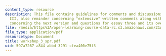 ```yaml
---
content_type: resource
description: This file contains guidelines for comments and discussions for workshop
  III, also reminder concerning "extensive" written comments along with another reminder
  concerning the next version and questions for essay three and its overview.
file: /media/https%3A/open-learning-course-data-rc.s3.amazonaws.com/21w-730-3-writing-and-the-environment-spring-2005/597a7267a844abbd3291cfea400e75f3_workshop_3_spr.pdf
file_type: application/pdf
resourcetype: Document
title: workshop_3_spr.pdf
uid: 597a7267-a844-abbd-3291-cfea400e75f3
---
```


